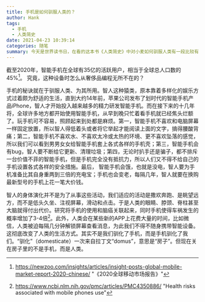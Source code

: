 ```yaml
---
title: 手机是如何驯服人类的？
author: Hank
tags:
  - 手机
  - 人类简史
date: 2021-04-23 10:39:14
categories: 随笔
summary: 今天是世界读书日，在看的这本书《人类简史》中对小麦如何驯服人类有一段比较有趣的描述，尝试模仿一下，写写手机如何驯服人类。
---
```


​       截至2020年，智能手机在全球有35亿的活跃用户，相当于全球总人口数的45%[^1]。 究竟，这种设备时怎么从奢侈品编程无所不在的？

​       手机的秘诀就在于驯服人类、为其所用。智人这种猿类，原本靠着多样化的娱乐方式过着颇为舒适的生活，直到大约14年前，苹果公司发布了划时代的智能手机产品iPhone，智人才开始投入越来越多的精力研发智能手机。而在接下来的十几年将，全球许多地方都开始使用智能手机，从早到晚只忙着看手机就已经焦头烂额了。玩手机可不容易，照顾起来到处都是麻烦。第一，智能手机不喜欢和电脑屏幕一样固定放置，所以智人得低着头或者将它举起才能阅读上面的文字，搞得腰酸背痛；第二，智能手机不喜欢水、不喜欢太冷或太热的环境、更不喜欢坠落的感觉，所以我们可以看到男男女女给智能手机套上各式各样的手机壳；第三，智能手机会有bug，智人要不断给它更新、清理垃圾；第四，无论时扒手还是骗子，都不排斥一台价值不菲的智能手机，但是手机完全没有抵抗力，所以人们又不得不给自己的手机设置各式各样的安全措施。最后， 智能手机会饿，也就是没电，智人要为手机准备比其自身重两到三倍的充电宝；手机也会变老，每隔几年，智人就要在换购最新型号的手机上花一笔大价钱。

​       智人的身体演化并不是为了从事这些活动，我们适应的活动是撒欢奔跑、是眺望远方，而不是低头久坐、注视屏幕，滑动和点击。于是人类的眼睛、脖颈、脊柱甚至大脑就得付出代价。研究将手机的使用和脑癌关联起来，同时手机使得车祸发生的概率增加了3-4倍[^2]。此外，人类会在某些新的APP上花费大量的时间，比如微信，人类被迫每隔几分钟解锁屏幕查看消息，为此我们不得不随身携带智能设备。这彻底改变了人类的生活方式。其实不是我们驯化了手机，而是手机驯化了我们。“驯化”（domesticate）一次来自拉丁文“domus”，意思是“房子”。但现在关在房子里的不是手机，而是人类。

[^1]: https://newzoo.com/insights/articles/insight-posts-global-mobile-market-report-2020-chinese/	"《2020全球移动市场报告》"
[^2]: https://www.ncbi.nlm.nih.gov/pmc/articles/PMC4350886/	"Health risks associated with mobile phones use"

